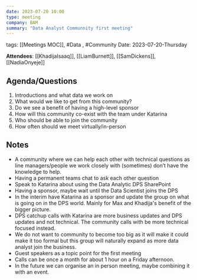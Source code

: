 ```yaml
---
date: 2023-07-20 10:00
type: meeting
company: BAM
summary: "Data Analyst Communnity first meeting"
---
```

tags: [[Meetings MOC]], #Data , #Community
Date: 2023-07-20-Thursday

**Attendees**: 
[[KhadijaIsaaq]], [[LiamBurnett]], [[SamDickens]], [[NadiaOnyeje]]

## Agenda/Questions
1. Introductions and what data we work on
2. What would we like to get from this community? 
3. Do we see a benefit of having a high-level sponsor
4. How will this community co-exist with the team under Katarina
5. Who should be able to join the community
6. How often should we meet virtually/in-person

## Notes
- A community where we can help each other with technical questions as line managers/people we work closely with (sometimes) don’t have the knowledge to help.
- Having a permanent teams chat to ask each other question
- Speak to Katarina about using the Data Analytic DPS SharePoint
- Having a sponsor, maybe wait until the Data Scientist joins the DPS
- In the interim have Katarina as a sponsor and update the group on what is going on in the DPS world. Mainly for Max and Khadija's benefit of the bigger picture.
- DPS catchup calls with Katarina are more business updates and DPS updates and not technical. The community calls with be more technical focused instead.
- We do not want to community to become too big as it will make it could make it too formal but this group will naturally expand as more data analyst join the business.
- Guest speakers as a topic point for the first meeting
- Calls can be once a month for about 1 hour on a Friday afternoon.
- In the future we can organise an in person meeting, maybe combining it with an event.